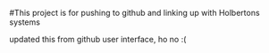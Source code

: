 #This project is for pushing to github and linking up with Holbertons systems

updated this from github user interface, ho no :(

